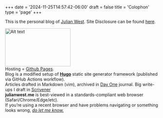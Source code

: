 +++
date = '2024-11-25T14:57:42-06:00'
draft = false
title = 'Colophon'
type = 'page'
+++



This is the personal blog of [Julian West](http://julianwest.me/Blog/about/about/). Site Disclosure can be found [here](https://julianwest.me/Blog/site-disclosure/site-disclosure/).

<img src="https://julianwest.me/Blog/colophon/julian.jpeg" alt="Alt text" width="215" height="125">

<div style="font-size: 14px;">
Hosting = <a href="https://pages.github.com">Github Pages</a>.<br>
Blog is a modified setup of <b><a href="https://gohugo.io">Hugo</a></b> static site generator framework (published via GitHub Actions workflow).<br>
Articles drafted in Markdown (vim), archived in <a href="https://dayoneapp.com">Day One</a> journal. Big write-ups I draft in <a href="https://www.literatureandlatte.com/scrivener/overview">Scrivener</a><br>
<b>julianwest.me</b> is best-viewed in a standards-compliant web browser (Safari/Chrome/Edge/etc).<br>
If you’re using a recent browser and have problems navigating or something looks wrong, <i><a href="https://julianwest.me/Blog/contact/contacting/">do let me know.</a></i>
</div>